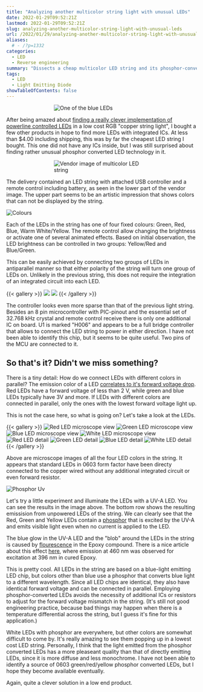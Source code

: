 ```yaml
---
title: "Analyzing another multicolor string light with unusual LEDs"
date: 2022-01-29T09:52:21Z
lastmod: 2022-01-29T09:52:21Z
slug: analyzing-another-multicolor-string-light-with-unusual-leds
url: /2022/01/29/analyzing-another-multicolor-string-light-with-unusual-leds/
aliases:
  # - /?p=1332
categories:
  - LED
  - Reverse engineering
summary: "Dissects a cheap multicolor LED string and its phosphor-converted LEDs, revealing shared driver quirks." 
tags:
  - LED
  - Light Emitting Diode
showTableOfContents: false
---
```


<img src="bluebulb2.jpg" alt="One of the blue LEDs" style="max-width: 50%; height: auto; display: block; margin: 0 auto;" />

After being amazed about [finding a really clever implementation of powerline controlled LEDs](https://cpldcpu.wordpress.com/2022/01/23/controlling-rgb-leds-with-only-the-powerlines-anatomy-of-a-christmas-light-string/) in a low cost RGB "copper string light", I bought a few other products in hope to find more LEDs with integrated ICs. At less than $4.00 including shipping, this was by far the cheapest LED string I bought. This one did not have any ICs inside, but I was still surprised about finding rather unusual phosphor converted LED technology in it.

<img src="vendorimage.jpg" alt="Vendor image of multicolor LED string" style="max-width: 50%; height: auto; display: block; margin: 0 auto;" />

 The delivery contained an LED string with attached USB controller and a remote control including battery, as seen in the lower part of the vendor image. The upper part seems to be an artistic impression that shows colors that can not be displayed by the string.

![Colours](colours.jpg)

Each of the LEDs in the string has one of four fixed colours: Green, Red, Blue, Warm White/Yellow. The remote control allow changing the brightness or activate one of several animated effects. Based on initial observation, the LED brightness can be controlled in two groups: Yellow/Red and Blue/Green.

This can be easily achieved by connecting two groups of LEDs in antiparallel manner so that either polarity of the string will turn one group of LEDs on. Unlikely in the previous string, this does not require the integration of an integrated circuit into each LED.

{{< gallery >}}
<img src="20220126-230628-884.jpg" class="grid-w50"/>
<img src="20220126-230712-844.jpg" class="grid-w50"/>
{{< /gallery >}}

The controller looks even more sparse than that of the previous light string. Besides an 8 pin microcontroller with PIC-pinout and the essential set of 32.768 kHz crystal and remote control receive there is only one additional IC on board. U1 is marked "H006" and appears to be a full bridge controller that allows to connect the LED string to power in either direction. I have not been able to identify this chip, but it seems to be quite useful. Two pins of the MCU are connected to it.

## So that's it? Didn't we miss something?

There is a tiny detail: How do we connect LEDs with different colors in parallel? The emission color of a LED [correlates to it's forward voltage drop](http://dangerousprototypes.com/docs/Basic_Light_Emitting_Diode_guide). Red LEDs have a forward voltage of less than 2 V, while green and blue LEDs typically have 3V and more. If LEDs with different colors are connected in parallel, only the ones with the lowest forward voltage light up.

This is not the case here, so what is going on? Let's take a look at the LEDs.

{{< gallery >}}
<img src="20220126-210301-188-1.jpg" alt="Red LED microscope view" class="grid-w25" />
<img src="20220126-210347-579-1.jpg" alt="Green LED microscope view" class="grid-w25" />
<img src="20220126-210020-612-1.jpg" alt="Blue LED microscope view" class="grid-w25" />
<img src="20220126-210153-876-1.jpg" alt="White LED microscope view" class="grid-w25" />
<img src="20220126-210230-844.jpg" alt="Red LED detail" class="grid-w25" />
<img src="20220126-210404-379.jpg" alt="Green LED detail" class="grid-w25" />
<img src="20220126-210048-932.jpg" alt="Blue LED detail" class="grid-w25" />
<img src="20220126-210310-132.jpg" alt="White LED detail" class="grid-w25" />
{{< /gallery >}}

Above are microscope images of all the four LED colors in the string. It appears that standard LEDs in 0603 form factor have been directy connected to the copper wired without any additional integrated circuit or even forward resistor.

![Phosphor Uv](phosphor_uv.jpg)

Let's try a little experiment and illuminate the LEDs with a UV-A LED. You can see the results in the image above. The bottom row shows the resulting emissision from unpowered LEDs of the string. We can clearly see that the Red, Green and Yellow LEDs contain a [phosphor](https://en.wikipedia.org/wiki/Phosphor#White_LEDs) that is excited by the UV-A and emits visible light even when no current is applied to the LED.

The blue glow in the UV-A LED and the "blob" around the LEDs in the string is caused by [flourescence](https://en.wikipedia.org/wiki/Fluorescence) in the Epoxy compound. There is a nice article about this effect [here](https://hal.archives-ouvertes.fr/hal-00019787/document), where emission at 460 nm was observed for excitation at 396 nm in cured Epoxy.

This is pretty cool. All LEDs in the string are based on a blue-light emitting LED chip, but colors other than blue use a phosphor that converts blue light to a different wavelength. Since all LED chips are identical, they also have identical forward voltage and can be connected in parallel. Employing phosphor-converted LEDs avoids the necessity of additional ICs or resistors to adjust for the forward voltage mismatch in the string. (It's still not good engineering practice, because bad things may happen when there is a temperature differential across the string, but I guess it's fine for this application.)

White LEDs with phosphor are everywhere, but other colors are somewhat difficult to come by. It's really amazing to see them popping up in a lowest cost LED string. Personally, I think that the light emitted from the phosphor converted LEDs has a more pleaseant quality than that of directly emitting LEDs, since it is more diffuse and less monochrome. I have not been able to identify a source of 0603 green/red/yellow phosphor converted LEDs, but I hope they become available eventually.

Again, quite a clever solution in a low end product.
